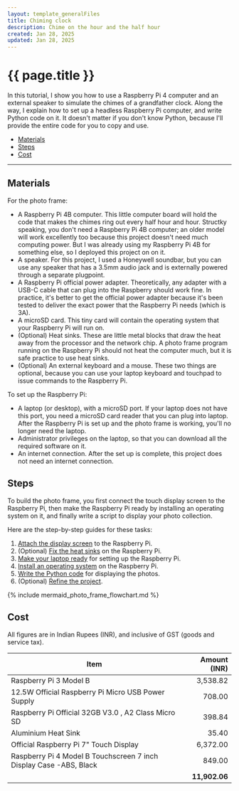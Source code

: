 ```yaml
---
layout: template_generalFiles
title: Chiming clock
description: Chime on the hour and the half hour
created: Jan 28, 2025
updated: Jan 28, 2025
---
```


# {{ page.title }}

In this tutorial, I show you how to use a Raspberry Pi 4 computer and an external speaker to simulate the chimes of a grandfather clock. Along the way, I explain how to set up a headless Raspberry Pi computer, and write Python code on it. It doesn't matter if you don't know Python, because I'll provide the entire code for you to copy and use.

-  [Materials](#materials)
-  [Steps](#steps)
-  [Cost](#cost)

<hr/>

## Materials

For the photo frame:

-  A Raspberry Pi 4B computer. This little computer board will hold the code that makes the chimes ring out every half hour and hour. Structky speaking, you don't need a Raspberry Pi 4B computer; an older model will work excellently too because this project doesn't need much computing power. But I was already using my Raspberry Pi 4B for something else, so I deployed this project on on it.
-  A speaker. For this project, I used a Honeywell soundbar, but you can use any speaker that has a 3.5mm audio jack and is externally powered through a separate plugpoint.
-  A Raspberry Pi official power adapter. Theoretically, any adapter with a USB-C cable that can plug into the Raspberry should work fine. In practice, it's better to get the official power adapter because it's been tested to deliver the exact power that the Raspberry Pi needs (which is 3A).
-  A microSD card. This tiny card will contain the operating system that your Raspberry Pi will run on.
-  (Optional) Heat sinks. These are little metal blocks that draw the heat away from the processor and the network chip. A photo frame program running on the Raspberry Pi should not heat the computer much, but it is safe practice to use heat sinks.
-  (Optional) An external keyboard and a mouse. These two things are optional, because you can use your laptop keyboard and touchpad to issue commands to the Raspberry Pi.

To set up the Raspberry Pi:

-  A laptop (or desktop), with a microSD port. If your laptop does not have this port, you need a microSD card reader that you can plug into laptop. After the Raspberry Pi is set up and the photo frame is working, you'll no longer need the laptop.
-  Administrator privileges on the laptop, so that you can download all the required software on it.
-  An internet connection. After the set up is complete, this project does not need an internet connection.

## Steps

To build the photo frame, you first connect the touch display screen to the Raspberry Pi, then make the Raspberry Pi ready by installing an operating system on it, and finally write a script to display your photo collection.

Here are the step-by-step guides for these tasks:

1.  [Attach the display screen](pi_3b_attach_display.md) to the Raspberry Pi.
1.  (Optional) [Fix the heat sinks](pi_3b_attach_heatsink.md) on the Raspberry Pi.
1.  [Make your laptop ready](set_up_laptop.md) for setting up the Raspberry Pi.
1.  [Install an operating system](pi_3b_install_os.md) on the Raspberry Pi.
1.  [Write the Python code](python_photo_frame.md) for displaying the photos.
1.  (Optional) [Refine the project](photo_frame_refine.md).

{% include mermaid_photo_frame_flowchart.md %}

## Cost

All figures are in Indian Rupees (INR), and inclusive of GST (goods and service tax).

| Item | Amount (INR) |
| ---- | -----------: |
| Raspberry Pi 3 Model B | 3,538.82 |
| 12.5W Official Raspberry Pi Micro USB Power Supply | 708.00 |
| Raspberry Pi Official 32GB V3.0 , A2 Class Micro SD | 398.84 |
| Aluminium Heat Sink | 35.40 |
| Official Raspberry Pi 7" Touch Display | 6,372.00 |
| Raspberry Pi 4 Model B Touchscreen 7 inch Display Case -ABS, Black | 849.00 |
| | **11,902.06**|
